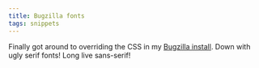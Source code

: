 ```yaml
---
title: Bugzilla fonts
tags: snippets
---
```


Finally got around to overriding the CSS in my [Bugzilla install](http://www.wincent.com/a/support/bugs/). Down with ugly serif fonts! Long live sans-serif!
